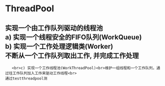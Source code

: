 # ThreadPool

## 实现一个由工作队列驱动的线程池<br>a) 实现一个线程安全的FIFO队列(WorkQueue)<br> b) 实现一个工作处理逻辑类(Worker)<br>不断从一个工作队列取出工作, 并完成工作处理
       <br>c) 实现一个工作线程池(WorkThreadPool)<br>维护一组线程和一个工作队列，通过往工作队列加入工作来驱动工作线程<br>
    通过testthreadpool测
